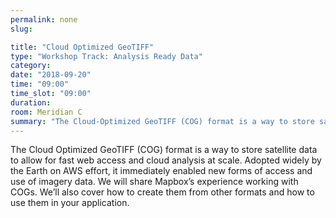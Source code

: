 ```yaml
---
permalink: none
slug:

title: "Cloud Optimized GeoTIFF"
type: "Workshop Track: Analysis Ready Data"
category:
date: "2018-09-20"
time: "09:00"
time_slot: "09:00"
duration:
room: Meridian C
summary: "The Cloud-Optimized GeoTIFF (COG) format is a way to store satellite data to allow for fast web access and cloud analysis at scale. Adopted widely by the Earth on AWS effort, it immediately enabled new forms of access and use of imagery data. We will share Mapbox’s experience working with COGs. We’ll also cover how to create them from other formats and how to use them in your application."
---
```

The Cloud Optimized GeoTIFF (COG) format is a way to store satellite data to allow for fast web access and cloud analysis at scale. Adopted widely by the Earth on AWS effort, it immediately enabled new forms of access and use of imagery data. We will share Mapbox’s experience working with COGs. We’ll also cover how to create them from other formats and how to use them in your application.
